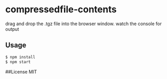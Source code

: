 # compressedfile-contents

drag and drop the .tgz file into the  browser window. watch the console for output
## Usage

```sh
$ npm install
$ npm start
```
##License
MIT
